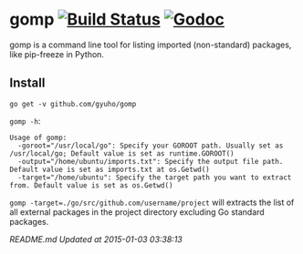 gomp [![Build Status](https://travis-ci.org/gyuho/gomp.svg?branch=master)](https://travis-ci.org/gyuho/gomp) [![Godoc](http://img.shields.io/badge/godoc-reference-blue.svg?style=flat)](https://godoc.org/github.com/gyuho/gomp)
==========

gomp is a command line tool for listing imported (non-standard) packages, like pip-freeze in Python.




## Install

`go get -v github.com/gyuho/gomp`

`gomp -h`:

```
Usage of gomp:
  -goroot="/usr/local/go": Specify your GOROOT path. Usually set as /usr/local/go; Default value is set as runtime.GOROOT()
  -output="/home/ubuntu/imports.txt": Specify the output file path. Default value is set as imports.txt at os.Getwd()
  -target="/home/ubuntu": Specify the target path you want to extract from. Default value is set as os.Getwd()
```


`gomp -target=./go/src/github.com/username/project` will extracts the list of all external packages in the project directory excluding Go standard packages.






<i>README.md Updated at 2015-01-03 03:38:13</i>
